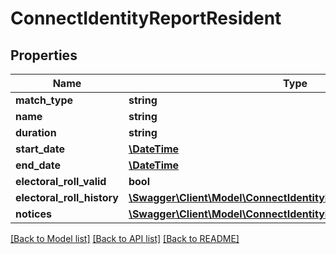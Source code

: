 # ConnectIdentityReportResident

## Properties
Name | Type | Description | Notes
------------ | ------------- | ------------- | -------------
**match_type** | **string** |  | [optional] 
**name** | **string** |  | [optional] 
**duration** | **string** |  | [optional] 
**start_date** | [**\DateTime**](\DateTime.md) |  | [optional] 
**end_date** | [**\DateTime**](\DateTime.md) |  | [optional] 
**electoral_roll_valid** | **bool** |  | [optional] 
**electoral_roll_history** | [**\Swagger\Client\Model\ConnectIdentityReportElectoralRollHistory[]**](ConnectIdentityReportElectoralRollHistory.md) |  | [optional] 
**notices** | [**\Swagger\Client\Model\ConnectIdentityReportNotice[]**](ConnectIdentityReportNotice.md) |  | [optional] 

[[Back to Model list]](../../README.md#documentation-for-models) [[Back to API list]](../../README.md#documentation-for-api-endpoints) [[Back to README]](../../README.md)

